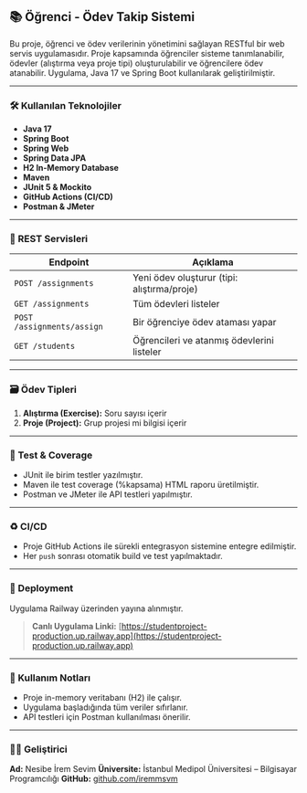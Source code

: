 ## 📚 Öğrenci - Ödev Takip Sistemi

Bu proje, öğrenci ve ödev verilerinin yönetimini sağlayan RESTful bir web servis uygulamasıdır. Proje kapsamında öğrenciler sisteme tanımlanabilir, ödevler (alıştırma veya proje tipi) oluşturulabilir ve öğrencilere ödev atanabilir. Uygulama, Java 17 ve Spring Boot kullanılarak geliştirilmiştir.

---

### 🛠️ Kullanılan Teknolojiler

* **Java 17**
* **Spring Boot**
* **Spring Web**
* **Spring Data JPA**
* **H2 In-Memory Database**
* **Maven**
* **JUnit 5 & Mockito**
* **GitHub Actions (CI/CD)**
* **Postman & JMeter**

---

### 🔌 REST Servisleri

| Endpoint                   | Açıklama                                    |
| -------------------------- | ------------------------------------------- |
| `POST /assignments`        | Yeni ödev oluşturur (tipi: alıştırma/proje) |
| `GET /assignments`         | Tüm ödevleri listeler                       |
| `POST /assignments/assign` | Bir öğrenciye ödev ataması yapar            |
| `GET /students`            | Öğrencileri ve atanmış ödevlerini listeler  |

---

### 🗃️ Ödev Tipleri

1. **Alıştırma (Exercise):** Soru sayısı içerir
2. **Proje (Project):** Grup projesi mi bilgisi içerir

---

### 🧪 Test & Coverage

* JUnit ile birim testler yazılmıştır.
* Maven ile test coverage (%kapsama) HTML raporu üretilmiştir.
* Postman ve JMeter ile API testleri yapılmıştır.

---

### ♻️ CI/CD

* Proje GitHub Actions ile sürekli entegrasyon sistemine entegre edilmiştir.
* Her `push` sonrası otomatik build ve test yapılmaktadır.

---

### 🚀 Deployment

Uygulama Railway üzerinden yayına alınmıştır.

> **Canlı Uygulama Linki:**
> [https://studentproject-production.up.railway.app](https://studentproject-production.up.railway.app)

---

### 🧾 Kullanım Notları

* Proje in-memory veritabanı (H2) ile çalışır.
* Uygulama başladığında tüm veriler sıfırlanır.
* API testleri için Postman kullanılması önerilir.

---

### 👩‍💻 Geliştirici

**Ad:** Nesibe İrem Sevim
**Üniversite:** İstanbul Medipol Üniversitesi – Bilgisayar Programcılığı
**GitHub:** [github.com/iremmsvm](https://github.com/iremmsvm)
